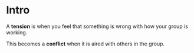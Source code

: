 # Intro

A **tension** is when you feel that something is wrong with how your group is working.

This becomes a **conflict** when it is aired with others in the group.







